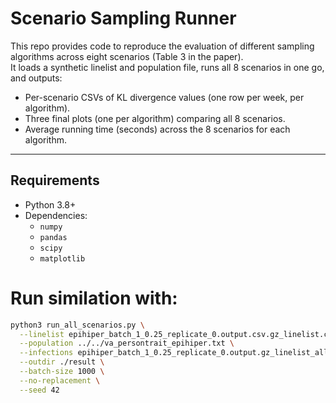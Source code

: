 # Scenario Sampling Runner

This repo provides code to reproduce the evaluation of different sampling algorithms across eight scenarios (Table 3 in the paper).  
It loads a synthetic linelist and population file, runs all 8 scenarios in one go, and outputs:

- Per-scenario CSVs of KL divergence values (one row per week, per algorithm).
- Three final plots (one per algorithm) comparing all 8 scenarios.
- Average running time (seconds) across the 8 scenarios for each algorithm.

---

## Requirements

- Python 3.8+
- Dependencies:
  - `numpy`
  - `pandas`
  - `scipy`
  - `matplotlib`


# Run similation with:
```bash
python3 run_all_scenarios.py \
  --linelist epihiper_batch_1_0.25_replicate_0.output.csv.gz_linelist.csv.xz \
  --population ../../va_persontrait_epihiper.txt \
  --infections epihiper_batch_1_0.25_replicate_0.output.gz_linelist_allevents.csv.xz \
  --outdir ./result \
  --batch-size 1000 \
  --no-replacement \
  --seed 42